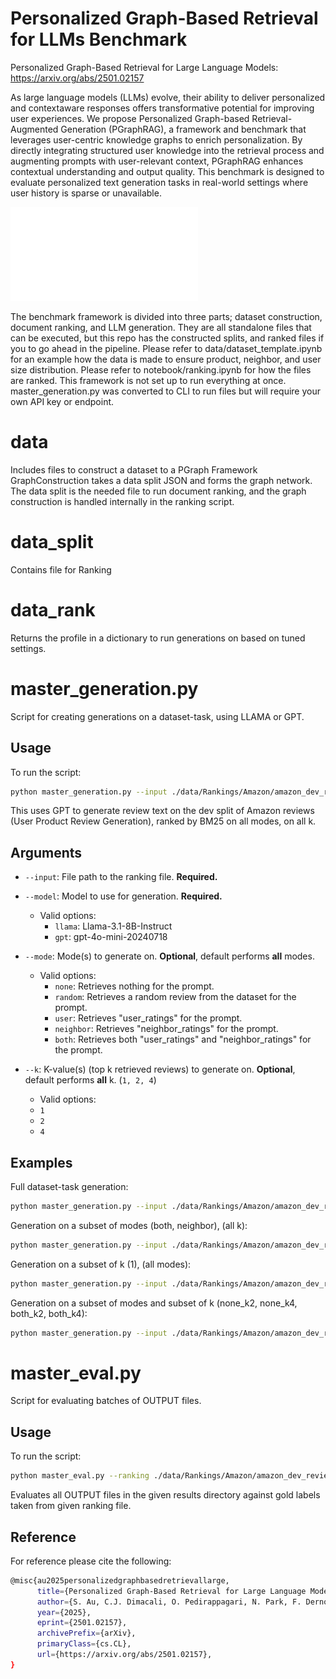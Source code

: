 # Personalized Graph-Based Retrieval for LLMs Benchmark 

Personalized Graph-Based Retrieval for Large Language Models: https://arxiv.org/abs/2501.02157

As large language models (LLMs) evolve, their ability to deliver personalized and contextaware responses offers transformative potential for improving user experiences. We propose Personalized Graph-based Retrieval-Augmented Generation (PGraphRAG), a framework and benchmark that leverages user-centric knowledge graphs to enrich personalization. By directly integrating structured user knowledge into the retrieval process and augmenting prompts with user-relevant context, PGraphRAG enhances contextual understanding and output quality. This benchmark is designed to evaluate personalized text generation tasks in real-world settings where user history is sparse or unavailable. 

![ ](./pgraphrag-fig.pdf)


The benchmark framework is divided into three parts; dataset construction, document ranking, and LLM generation. They are all standalone files that can be executed, but this repo has the constructed splits, and ranked files if you to go ahead in the pipeline. Please refer to data/dataset_template.ipynb for an example how the data is made to ensure product, neighbor, and user size distribution. Please refer to notebook/ranking.ipynb for how the files are ranked. This framework is not set up to run everything at once. master_generation.py was converted to CLI to run files but will require your own API key or endpoint.

# data
Includes files to construct a dataset to a PGraph Framework
GraphConstruction takes a data split JSON and forms the graph network. The data split is the needed file to run document ranking, and the graph construction is handled internally in the ranking script.

# data_split
Contains file for Ranking

# data_rank 
Returns the profile in a dictionary to run generations on based on tuned settings.

# master_generation.py
Script for creating generations on a dataset-task, using LLAMA or GPT.

## Usage
To run the script:
```bash
python master_generation.py --input ./data/Rankings/Amazon/amazon_dev_reviewText_bm25.json --model gpt
```
This uses GPT to generate review text on the dev split of Amazon reviews (User Product Review Generation), ranked by BM25 on all modes, on all k.


## Arguments

- `--input`: File path to the ranking file. **Required.**
  
- `--model`: Model to use for generation. **Required.**
  - Valid options:
    - `llama`: Llama-3.1-8B-Instruct
    - `gpt`: gpt-4o-mini-20240718

- `--mode`: Mode(s) to generate on. **Optional**, default performs **all** modes.
  - Valid options:
    - `none`: Retrieves nothing for the prompt.
    - `random`: Retrieves a random review from the dataset for the prompt.
    - `user`: Retrieves "user_ratings" for the prompt.
    - `neighbor`: Retrieves "neighbor_ratings" for the prompt.
    - `both`: Retrieves both "user_ratings" and "neighbor_ratings" for the prompt.


- `--k`: K-value(s) (top k retrieved reviews) to generate on. **Optional**, default performs **all** k. (`1, 2, 4`)
    - Valid options:
    - `1`
    - `2` 
    - `4`
  

## Examples

Full dataset-task generation:
```bash
python master_generation.py --input ./data/Rankings/Amazon/amazon_dev_reviewText_bm25.json --model gpt
```

Generation on a subset of modes (both, neighbor), (all k):
```bash
python master_generation.py --input ./data/Rankings/Amazon/amazon_dev_reviewText_bm25.json --model gpt --mode both neighbor 
```

Generation on a subset of k (1), (all modes):
```bash
python master_generation.py --input ./data/Rankings/Amazon/amazon_dev_reviewText_bm25.json --model gpt --k 1
```

Generation on a subset of modes and subset of k (none_k2, none_k4, both_k2, both_k4):
```bash
python master_generation.py --input ./data/Rankings/Amazon/amazon_dev_reviewText_bm25.json --model gpt --mode none both --k 2 4
```

# master_eval.py
Script for evaluating batches of OUTPUT files.

## Usage
To run the script:
```bash
python master_eval.py --ranking ./data/Rankings/Amazon/amazon_dev_reviewText_bm25.json --results ./results/amazon_dev_reviewText_GPT_bm25
```
Evaluates all OUTPUT files in the given results directory against gold labels taken from given ranking file.

## Reference

For reference please cite the following:

```bash
@misc{au2025personalizedgraphbasedretrievallarge,
      title={Personalized Graph-Based Retrieval for Large Language Models}, 
      author={S. Au, C.J. Dimacali, O. Pedirappagari, N. Park, F. Dernoncourt, Y. Wang, N. Kanakaris, H. Deilamsalehy, R.A. Rossi, N.K. Ahmed},
      year={2025},
      eprint={2501.02157},
      archivePrefix={arXiv},
      primaryClass={cs.CL},
      url={https://arxiv.org/abs/2501.02157}, 
}
```
